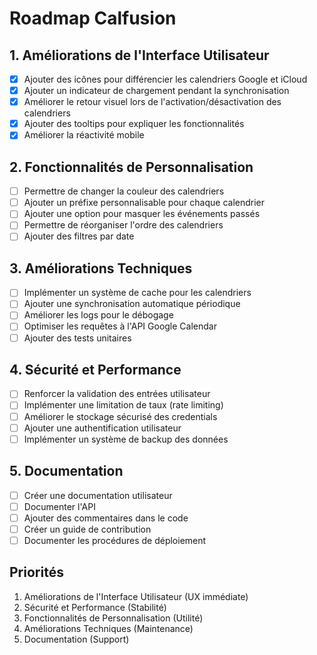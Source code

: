 # Roadmap Calfusion

## 1. Améliorations de l'Interface Utilisateur
- [x] Ajouter des icônes pour différencier les calendriers Google et iCloud
- [x] Ajouter un indicateur de chargement pendant la synchronisation
- [x] Améliorer le retour visuel lors de l'activation/désactivation des calendriers
- [x] Ajouter des tooltips pour expliquer les fonctionnalités
- [x] Améliorer la réactivité mobile

## 2. Fonctionnalités de Personnalisation
- [ ] Permettre de changer la couleur des calendriers
- [ ] Ajouter un préfixe personnalisable pour chaque calendrier
- [ ] Ajouter une option pour masquer les événements passés
- [ ] Permettre de réorganiser l'ordre des calendriers
- [ ] Ajouter des filtres par date

## 3. Améliorations Techniques
- [ ] Implémenter un système de cache pour les calendriers
- [ ] Ajouter une synchronisation automatique périodique
- [ ] Améliorer les logs pour le débogage
- [ ] Optimiser les requêtes à l'API Google Calendar
- [ ] Ajouter des tests unitaires

## 4. Sécurité et Performance
- [ ] Renforcer la validation des entrées utilisateur
- [ ] Implémenter une limitation de taux (rate limiting)
- [ ] Améliorer le stockage sécurisé des credentials
- [ ] Ajouter une authentification utilisateur
- [ ] Implémenter un système de backup des données

## 5. Documentation
- [ ] Créer une documentation utilisateur
- [ ] Documenter l'API
- [ ] Ajouter des commentaires dans le code
- [ ] Créer un guide de contribution
- [ ] Documenter les procédures de déploiement

## Priorités
1. Améliorations de l'Interface Utilisateur (UX immédiate)
2. Sécurité et Performance (Stabilité)
3. Fonctionnalités de Personnalisation (Utilité)
4. Améliorations Techniques (Maintenance)
5. Documentation (Support) 